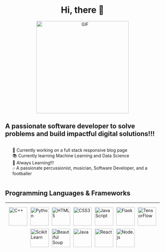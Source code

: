 <div align="center">
  <h1>Hi, there 👋</h1>
  <img src="https://media1.giphy.com/media/v1.Y2lkPTc5MGI3NjExZDB5aGpvZWh0aWJydXM0MXlybnZzaDU1bGtsOGNveHd3aXpyaDI4NSZlcD12MV9pbnRlcm5hbF9naWZfYnlfaWQmY3Q9Zw/ZVik7pBtu9dNS/giphy.gif" alt="GIF" width="300" />
</div>

<h2>A passionate software developer to solve problems and build impactful digital solutions!!!</h2>

<ul style="list-style: none; text-align: left; display: inline-block;">
  <li>🌱 Currently working on a full stack responsive blog page</li>
  <li>📚 Currently learning Machine Learning and Data Science</li>
  <li>🚀 Always Learning!!!</li>
  <li>🎶 A passionate percussionist, musician, Software Developer, and a footballer</li>
</ul>

<div>
  <h2>Programming Languages & Frameworks</h2>
  <hr />
  <div style="display: flex; flex-wrap: wrap; justify-content: center; align-items: center; gap: 10px;">
    <img src="https://img.icons8.com/color/60/000000/c-plus-plus-logo.png" alt="C++" width="60" height="60" />
    <img src="https://img.icons8.com/color/60/000000/python.png" alt="Python" width="60" height="60" />
    <img src="https://img.icons8.com/color/60/000000/html-5--v1.png" alt="HTML5" width="60" height="60" />
    <img src="https://img.icons8.com/color/60/000000/css3.png" alt="CSS3" width="60" height="60" />
    <img src="https://img.icons8.com/color/60/000000/javascript.png" alt="JavaScript" width="60" height="60" />
    <img src="https://img.icons8.com/?size=256&id=MHcMYTljfKOr&format=png" alt="Flask" width="60" height="60" />
    <img src="https://img.icons8.com/color/60/000000/tensorflow.png" alt="TensorFlow" width="60" height="60" />
    <img src="https://icon.icepanel.io/Technology/svg/scikit-learn.svg" alt="Scikit Learn" width="60" height="60" />
    <img src="https://app.matatika.com/assets/images/datasource/tap-beautifulsoup.png" alt="Beautiful Soup" width="60" height="60" />
    <img src="https://img.icons8.com/color/60/000000/java-coffee-cup-logo.png" alt="Java" width="60" height="60" />
    <img src="https://img.icons8.com/color/60/000000/react-native.png" alt="React" width="60" height="60" />
    <img src="https://img.icons8.com/color/60/000000/nodejs.png" alt="Node.js" width="60" height="60" />
  </div>
</div>
